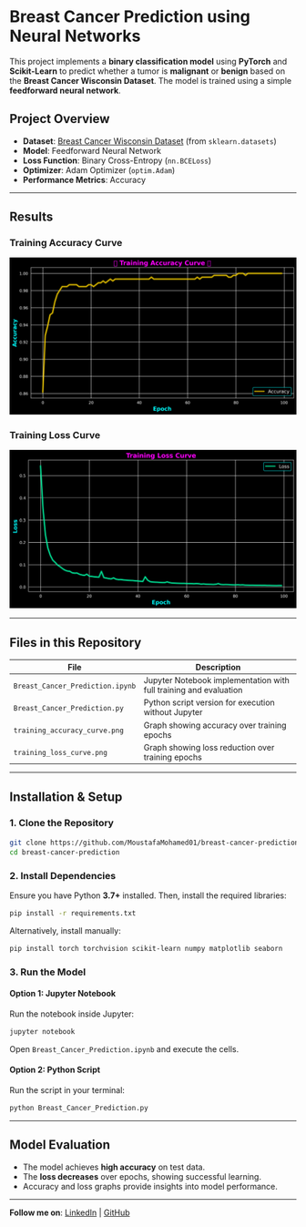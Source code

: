 # Breast Cancer Prediction using Neural Networks

This project implements a **binary classification model** using **PyTorch** and **Scikit-Learn** to predict whether a tumor is **malignant** or **benign** based on the **Breast Cancer Wisconsin Dataset**. The model is trained using a simple **feedforward neural network**.

## Project Overview  
- **Dataset**: [Breast Cancer Wisconsin Dataset](https://scikit-learn.org/stable/datasets/toy_dataset.html#breast-cancer-dataset) (from `sklearn.datasets`)  
- **Model**: Feedforward Neural Network  
- **Loss Function**: Binary Cross-Entropy (`nn.BCELoss`)  
- **Optimizer**: Adam Optimizer (`optim.Adam`)  
- **Performance Metrics**: Accuracy  

---

## Results  

### **Training Accuracy Curve**  
![Training Accuracy Curve](training_accuracy_curve.png)

### **Training Loss Curve**  
![Training Loss Curve](training_loss_curve.png)

---

## Files in this Repository  

| File                         | Description |
|------------------------------|-------------|
| `Breast_Cancer_Prediction.ipynb` | Jupyter Notebook implementation with full training and evaluation |
| `Breast_Cancer_Prediction.py` | Python script version for execution without Jupyter |
| `training_accuracy_curve.png` | Graph showing accuracy over training epochs |
| `training_loss_curve.png` | Graph showing loss reduction over training epochs |

---

## Installation & Setup  

### **1. Clone the Repository**  
```bash
git clone https://github.com/MoustafaMohamed01/breast-cancer-prediction.git
cd breast-cancer-prediction
```

### **2. Install Dependencies**  
Ensure you have Python **3.7+** installed. Then, install the required libraries:  
```bash
pip install -r requirements.txt
```

Alternatively, install manually:  
```bash
pip install torch torchvision scikit-learn numpy matplotlib seaborn
```

### **3. Run the Model**  
#### **Option 1: Jupyter Notebook**  
Run the notebook inside Jupyter:  
```bash
jupyter notebook
```
Open `Breast_Cancer_Prediction.ipynb` and execute the cells.

#### **Option 2: Python Script**  
Run the script in your terminal:  
```bash
python Breast_Cancer_Prediction.py
```

---

## Model Evaluation  

- The model achieves **high accuracy** on test data.  
- The **loss decreases** over epochs, showing successful learning.  
- Accuracy and loss graphs provide insights into model performance.

---

**Follow me on**: [LinkedIn](https://www.linkedin.com/in/moustafa-mohamed-047736296/) | [GitHub](https://github.com/MoustafaMohamed01)  

